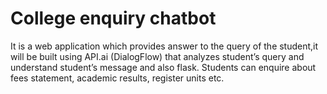# College enquiry chatbot
It is a web application which provides answer to the query of the student,it  
will be built using API.ai (DialogFlow) that analyzes student’s query and understand student’s message and also flask.
Students can enquire about fees statement, academic results, register units etc.
